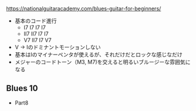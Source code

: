 https://nationalguitaracademy.com/blues-guitar-for-beginners/

* 基本のコード進行
	* I7 I7 I7 I7
	* II7 II7 I7 I7
	* V7 II7 I7 V7
* V -> Iのドミナントモーションしない
* 基本はIのマイナーペンタが使えるが、それだけだとロックな感じなだけ
* メジャーのコードトーン（M3, M7)を交えると明るいブルージーな雰囲気になる

## Blues 10
* Part8
